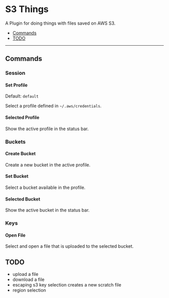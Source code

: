 # S3 Things

A Plugin for doing things with files saved on AWS S3.

* [Commands](#commands)
* [TODO](#todo)

---

## <a name="commands"></a> Commands

### Session

#### Set Profile

Default: `default`

Select a profile defined in `~/.aws/credentials`.

#### Selected Profile

Show the active profile in the status bar.

### Buckets

#### Create Bucket

Create a new bucket in the active profile.

#### Set Bucket

Select a bucket available in the profile.

#### Selected Bucket

Show the active bucket in the status bar.

### Keys

#### Open File

Select and open a file that is uploaded to the selected bucket.


## <a name="todo"></a> TODO

* upload a file
* download a file
* escaping s3 key selection creates a new scratch file
* region selection
